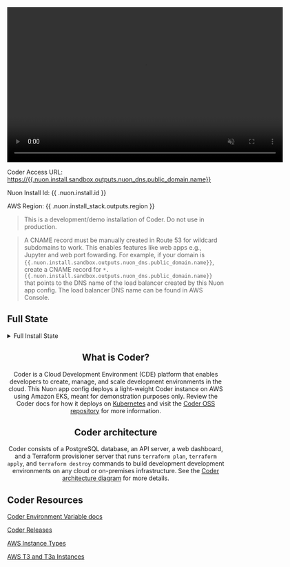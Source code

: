 <center>

  <video autoplay loop muted playsinline width="640" height="360">
    <source src="https://coder.together.agency/videos/logo/sections/0/content/9/value/video.mp4" type="video/mp4">
    Your browser does not support the video tag.
  </video>
</center>

Coder Access URL: [https://{{.nuon.install.sandbox.outputs.nuon_dns.public_domain.name}}](https://{{.nuon.install.sandbox.outputs.nuon_dns.public_domain.name}})

Nuon Install Id: {{ .nuon.install.id }}

AWS Region: {{ .nuon.install_stack.outputs.region }}

> This is a development/demo installation of Coder. Do not use in production.

> A CNAME record must be manually created in Route 53 for wildcard subdomains to work. This enables features like web apps e.g., Jupyter and web port fowarding. For example, if your domain is `{{.nuon.install.sandbox.outputs.nuon_dns.public_domain.name}}`, create a CNAME record for `*.{{.nuon.install.sandbox.outputs.nuon_dns.public_domain.name}}` that points to the DNS name of the load balancer created by this Nuon app config. The load balancer DNS name can be found in AWS Console.

## Full State

<details>
<summary>Full Install State</summary>
<pre>{{ toPrettyJson .nuon }}</pre>
</details>

<center>

## What is Coder?

Coder is a Cloud Development Environment (CDE) platform that enables developers to create, manage, and scale development environments in the cloud. This Nuon app config deploys a light-weight Coder instance on AWS using Amazon EKS, meant for demonstration purposes only. Review the Coder docs for how it deploys on [Kubernetes](https://coder.com/docs/install/kubernetes) and visit the [Coder OSS repository](https://github.com/coder/coder) for more information.

## Coder architecture

Coder consists of a PostgreSQL database, an API server, a web dashboard, and a Terraform provisioner server that runs `terraform plan`, `terraform apply`, and `terraform destroy` commands to build development development environments on any cloud or on-premises infrastructure. See the [Coder architecture diagram](https://coder.com/docs/admin/infrastructure/architecture) for more details.

</center>

## Coder Resources

[Coder Environment Variable docs](https://coder.com/docs/reference/cli/server)

[Coder Releases](https://github.com/coder/coder/releases/)

[AWS Instance Types](https://aws.amazon.com/ec2/instance-types/)

[AWS T3 and T3a Instances](https://aws.amazon.com/ec2/instance-types/t3/)
